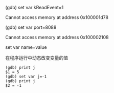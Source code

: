 \(gdb\) set var kReadEvent=1

Cannot access memory at address 0x100001d78

\(gdb\) set var port=8088

Cannot access memory at address 0x100002108

set var name=value

在程序运行中动态改变变量的值

```
(gdb) print j
$1 = 5
(gdb) set var j=-1
(gdb) print j
$2 = -1

```



